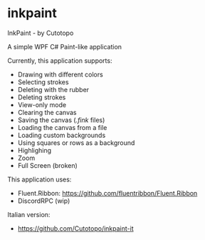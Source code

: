# inkpaint
InkPaint - by Cutotopo

A simple WPF C# Paint-like application

Currently, this application supports:
 - Drawing with different colors
 - Selecting strokes
 - Deleting with the rubber
 - Deleting strokes
 - View-only mode
 - Clearing the canvas
 - Saving the canvas (*.fink* files)
 - Loading the canvas from a file
 - Loading custom backgrounds
 - Using squares or rows as a background
 - Highlighing
 - Zoom
 - Full Screen (broken)
 
This application uses:
 - Fluent.Ribbon: https://github.com/fluentribbon/Fluent.Ribbon
 - DiscordRPC (wip)

Italian version:
 - https://github.com/Cutotopo/inkpaint-it
